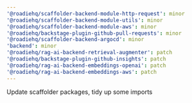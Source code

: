 ```yaml
---
'@roadiehq/scaffolder-backend-module-http-request': minor
'@roadiehq/scaffolder-backend-module-utils': minor
'@roadiehq/scaffolder-backend-module-aws': minor
'@roadiehq/backstage-plugin-github-pull-requests': minor
'@roadiehq/scaffolder-backend-argocd': minor
'backend': minor
'@roadiehq/rag-ai-backend-retrieval-augmenter': patch
'@roadiehq/backstage-plugin-github-insights': patch
'@roadiehq/rag-ai-backend-embeddings-openai': patch
'@roadiehq/rag-ai-backend-embeddings-aws': patch
---
```


Update scaffolder packages, tidy up some imports
